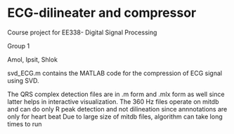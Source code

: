 # ECG-dilineater and compressor

Course project for EE338- Digital Signal Processing

Group 1 

Amol, Ipsit, Shlok

svd_ECG.m contains the MATLAB code for the compression of ECG signal using SVD. 

The QRS complex detection files are in .m form and .mlx form as well since latter helps in interactive visualization.
The 360 Hz files operate on mitdb and can do only R peak detection and not dilineation since annnotations are only for heart beat
Due to large size of mitdb files, algorithm can take long times to run
